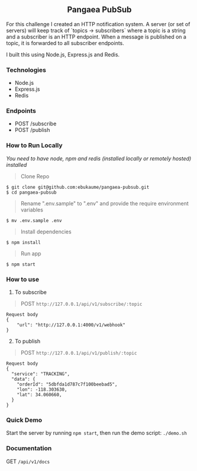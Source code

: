 <h2 align="center">Pangaea PubSub</h2>

<p>
  For this challenge I created an HTTP notification system. A server (or set of servers) will keep track of `topics -> subscribers` where a topic is a string and a subscriber is an HTTP endpoint.  When a message is published on a topic, it is forwarded to all subscriber endpoints.

  I built this using Node.js, Express.js and Redis.
</p>

### Technologies
* Node.js
* Express.js
* Redis


### Endpoints
- POST /subscribe
- POST /publish

### How to Run Locally
_You need to have node, npm and redis (installed locally or remotely hosted) installed_

> Clone Repo
```
$ git clone git@github.com:ebukaume/pangaea-pubsub.git
$ cd pangaea-pubsub
```

> Rename ".env.sample" to ".env" and provide the require environment variables
```
$ mv .env.sample .env
```

> Install dependencies
```
$ npm install
```

> Run app
```
$ npm start
```

### How to use
1. To subscribe
> POST `http://127.0.0.1/api/v1/subscribe/:topic`
```
Request body
{
    "url": "http://127.0.0.1:4000/v1/webhook"
}
```
2. To publish
> POST `http://127.0.0.1/api/v1/publish/:topic`
```
Request body
{
  "service": "TRACKING",
  "data": {
    "orderId": "5dbfda1d787c7f100beebad5",
    "lon": -118.303630,
    "lat": 34.060660,
  }
}
```

### Quick Demo
Start the server by running `npm start`, then run the demo script: `./demo.sh`

### Documentation
GET `/api/v1/docs`
